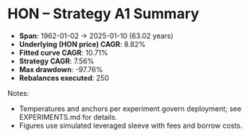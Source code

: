 # HON – Strategy A1 Summary

- **Span**: 1962-01-02 → 2025-01-10 (63.02 years)
- **Underlying (HON price) CAGR**: 8.82%
- **Fitted curve CAGR**: 10.71%
- **Strategy CAGR**: 7.56%
- **Max drawdown**: -97.76%
- **Rebalances executed**: 250

Notes:

- Temperatures and anchors per experiment govern deployment; see EXPERIMENTS.md for details.
- Figures use simulated leveraged sleeve with fees and borrow costs.
